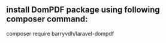 ## install DomPDF package using following composer command:
composer require barryvdh/laravel-dompdf
